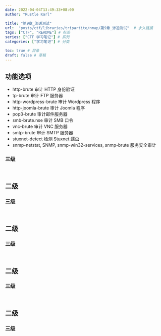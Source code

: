 ```yaml
---
date: 2022-04-04T13:49:33+08:00
author: "Rustle Karl"

title: "第9章_渗透测试"
url:  "posts/ctf/libraries/tripartite/nmap/第9章_渗透测试"  # 永久链接
tags: ["CTF", "README"] # 标签
series: ["CTF 学习笔记"] # 系列
categories: ["学习笔记"] # 分类

toc: true # 目录
draft: false # 草稿
---
```


## 功能选项

- http-brute 审计 HTTP 身份验证
- tp-brute 审计 FTP 服务器
- http-wordpress-brute 审计 Wordpress 程序
- http-joomla-brute 审计 Joomla 程序
- pop3-brute 审计邮件服务器
- smb-brute.nse 审计 SMB 口令
- vnc-brute 审计 VNC 服务器
- smtp-brute 审计 SMTP 服务器
- stuxnet-detect 检测 Stuxnet 蠕虫
- snmp-netstat, SNMP, snmp-win32-services, snmp-brute 服务安全审计

### 三级

```shell

```

```shell

```


## 二级

### 三级

```shell

```

```shell

```


## 二级

### 三级

```shell

```

```shell

```


## 二级

### 三级

```shell

```

```shell

```


## 二级

### 三级

```shell

```

```shell

```


